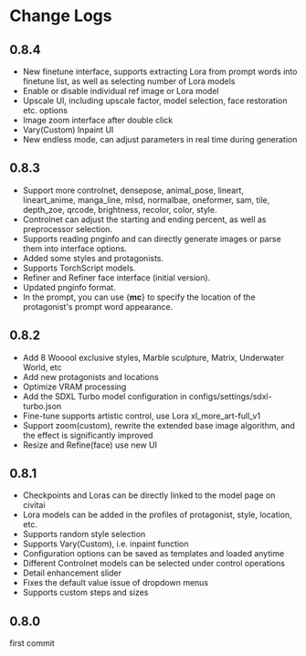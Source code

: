 # Change Logs

## 0.8.4
- New finetune interface, supports extracting Lora from prompt words into finetune list, as well as selecting number of Lora models
- Enable or disable individual ref image or Lora model
- Upscale UI, including upscale factor, model selection, face restoration etc. options
- Image zoom interface after double click
- Vary(Custom) Inpaint UI
- New endless mode, can adjust parameters in real time during generation

## 0.8.3
- Support more controlnet, densepose, animal_pose, lineart, lineart_anime, manga_line, mlsd, normalbae, oneformer, sam, tile, depth_zoe, qrcode, brightness, recolor, color, style.
- Controlnet can adjust the starting and ending percent, as well as preprocessor selection.
- Supports reading pnginfo and can directly generate images or parse them into interface options.
- Added some styles and protagonists.
- Supports TorchScript models.
- Refiner and Refiner face interface (initial version).
- Updated pnginfo format.
- In the prompt, you can use {__mc__} to specify the location of the protagonist's prompt word appearance.

## 0.8.2
- Add 8 Wooool exclusive styles, Marble sculpture, Matrix, Underwater World, etc
- Add new protagonists and locations
- Optimize VRAM processing
- Add the SDXL Turbo model configuration in configs/settings/sdxl-turbo.json
- Fine-tune supports artistic control, use Lora xl_more_art-full_v1
- Support zoom(custom), rewrite the extended base image algorithm, and the effect is significantly improved
- Resize and Refine(face) use new UI

## 0.8.1
- Checkpoints and Loras can be directly linked to the model page on civitai
- Lora models can be added in the profiles of protagonist, style, location, etc.
- Supports random style selection
- Supports Vary(Custom), i.e. inpaint function
- Configuration options can be saved as templates and loaded anytime
- Different Controlnet models can be selected under control operations
- Detail enhancement slider
- Fixes the default value issue of dropdown menus
- Supports custom steps and sizes

## 0.8.0
first commit